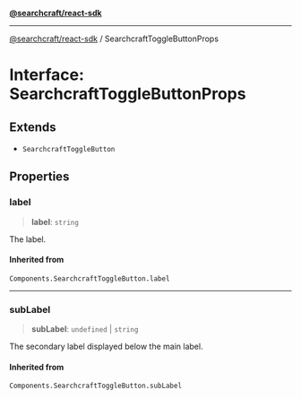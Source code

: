 [**@searchcraft/react-sdk**](https://docs.searchcraft.io/reference/sdk/react/README.md)

***

[@searchcraft/react-sdk](https://docs.searchcraft.io/reference/sdk/react/globals.md) / SearchcraftToggleButtonProps

# Interface: SearchcraftToggleButtonProps

## Extends

- `SearchcraftToggleButton`

## Properties

### label

> **label**: `string`

The label.

#### Inherited from

`Components.SearchcraftToggleButton.label`

***

### subLabel

> **subLabel**: `undefined` \| `string`

The secondary label displayed below the main label.

#### Inherited from

`Components.SearchcraftToggleButton.subLabel`
